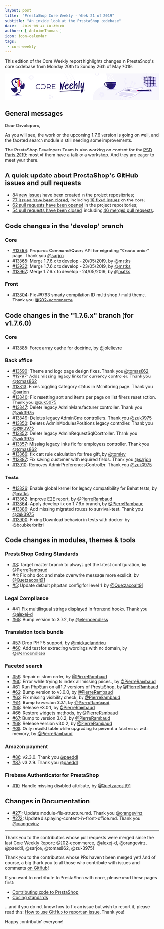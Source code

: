 ```yaml
---
layout: post
title:  "PrestaShop Core Weekly - Week 21 of 2019"
subtitle: "An inside look at the PrestaShop codebase"
date:   2019-05-31 10:30:00
authors: [ AntoineThomas ]
icon: icon-calendar
tags:
 - core-weekly
---
```


This edition of the Core Weekly report highlights changes in PrestaShop's core codebase from Monday 20th to Sunday 26th of May 2019.

![Core Weekly banner](/assets/images/2018/12/banner-core-weekly.jpg)


## General messages

Dear Developers,

As you will see, the work on the upcoming 1.7.6 version is going on well, and the faceted search module is still needing some improvements.

The PrestaShop Developers Team is also working on content for the [PSD Paris 2019](https://www.prestashop.com/fr/evenements/prestashop-day-paris): most of them have a talk or a workshop. And they are eager to meet your there.


## A quick update about PrestaShop's GitHub issues and pull requests

- [84 new issues](https://github.com/search?q=org%3APrestaShop+is%3Apublic++-repo%3Aprestashop%2Fprestashop.github.io++is%3Aissue+created%3A2019-05-20..2019-05-26) have been created in the project repositories;
- [77 issues have been closed](https://github.com/search?q=org%3APrestaShop+is%3Apublic++-repo%3Aprestashop%2Fprestashop.github.io++is%3Aissue+closed%3A2019-05-20..2019-05-26), including [18 fixed issues](https://github.com/search?q=org%3APrestaShop+is%3Apublic++-repo%3Aprestashop%2Fprestashop.github.io++is%3Aissue+label%3Afixed+closed%3A2019-05-20..2019-05-26) on the core;
- [62 pull requests have been opened](https://github.com/search?q=org%3APrestaShop+is%3Apublic++-repo%3Aprestashop%2Fprestashop.github.io++is%3Apr+created%3A2019-05-20..2019-05-26) in the project repositories;
- [54 pull requests have been closed](https://github.com/search?q=org%3APrestaShop+is%3Apublic++-repo%3Aprestashop%2Fprestashop.github.io++is%3Apr+closed%3A2019-05-20..2019-05-26), including [46 merged pull requests](https://github.com/search?q=org%3APrestaShop+is%3Apublic++-repo%3Aprestashop%2Fprestashop.github.io++is%3Apr+merged%3A2019-05-20..2019-05-26).


## Code changes in the 'develop' branch

### Core

* [#13554](https://github.com/PrestaShop/PrestaShop/pull/13554): Prepares Command/Query API for migrating "Create order" page. Thank you [@sarjon](https://github.com/sarjon)
* [#13865](https://github.com/PrestaShop/PrestaShop/pull/13865): Merge 1.7.6.x to develop - 20/05/2019, by [@matks](https://github.com/matks)
* [#13932](https://github.com/PrestaShop/PrestaShop/pull/13932): Merge 1.7.6.x to develop - 23/05/2019, by [@matks](https://github.com/matks)
* [#13967](https://github.com/PrestaShop/PrestaShop/pull/13967): Merge 1.7.6.x to develop - 24/05/2019, by [@matks](https://github.com/matks)


### Front

* [#13804](https://github.com/PrestaShop/PrestaShop/pull/13804):  Fix #9763 smarty compilation ID multi shop / multi theme. Thank you [@202-ecommerce](https://github.com/202-ecommerce)


## Code changes in the "1.7.6.x" branch (for v1.7.6.0)

### Core

* [#13885](https://github.com/PrestaShop/PrestaShop/pull/13885): Force array cache for doctrine, by [@jolelievre](https://github.com/jolelievre)


### Back office

* [#13690](https://github.com/PrestaShop/PrestaShop/pull/13690): Theme and logo page design fixes. Thank you [@tomas862](https://github.com/tomas862)
* [#13797](https://github.com/PrestaShop/PrestaShop/pull/13797): Adds missing legacy links for currency controller. Thank you [@tomas862](https://github.com/tomas862)
* [#13813](https://github.com/PrestaShop/PrestaShop/pull/13813): Fixes toggling Category status in Monitoring page. Thank you [@sarjon](https://github.com/sarjon)
* [#13840](https://github.com/PrestaShop/PrestaShop/pull/13840): Fix resetting sort and items per page on list filters reset action. Thank you [@zuk3975](https://github.com/zuk3975)
* [#13847](https://github.com/PrestaShop/PrestaShop/pull/13847): Delete legacy AdminManufacturer controller. Thank you [@zuk3975](https://github.com/zuk3975)
* [#13849](https://github.com/PrestaShop/PrestaShop/pull/13849): Deletes legacy AdminCms controllers. Thank you [@zuk3975](https://github.com/zuk3975)
* [#13850](https://github.com/PrestaShop/PrestaShop/pull/13850): Deletes AdminModulesPositions legacy controller. Thank you [@zuk3975](https://github.com/zuk3975)
* [#13852](https://github.com/PrestaShop/PrestaShop/pull/13852): Delete legacy AdminRequestSqlController. Thank you [@zuk3975](https://github.com/zuk3975)
* [#13857](https://github.com/PrestaShop/PrestaShop/pull/13857): Missing legacy links fix for employess controller. Thank you [@tomas862](https://github.com/tomas862)
* [#13866](https://github.com/PrestaShop/PrestaShop/pull/13866): fix cart rule calculation for free gift, by [@tomlev](https://github.com/tomlev)
* [#13887](https://github.com/PrestaShop/PrestaShop/pull/13887): Fix saving customer with required fields. Thank you [@sarjon](https://github.com/sarjon)
* [#13910](https://github.com/PrestaShop/PrestaShop/pull/13910): Removes AdminPreferencesController. Thank you [@zuk3975](https://github.com/zuk3975)


### Tests

* [#13826](https://github.com/PrestaShop/PrestaShop/pull/13826): Enable global kernel for legacy compatibility for Behat tests, by [@matks](https://github.com/matks)
* [#13862](https://github.com/PrestaShop/PrestaShop/pull/13862): Improve E2E report, by [@PierreRambaud](https://github.com/PierreRambaud)
* [#13864](https://github.com/PrestaShop/PrestaShop/pull/13864): Apply develop fix on 1.7.6.x branch, by [@PierreRambaud](https://github.com/PierreRambaud)
* [#13886](https://github.com/PrestaShop/PrestaShop/pull/13886): Add missing migrated routes to survival-test. Thank you [@zuk3975](https://github.com/zuk3975)
* [#13900](https://github.com/PrestaShop/PrestaShop/pull/13900): Fixing Download behavior in tests with docker, by [@boubkerbribri](https://github.com/boubkerbribri)


## Code changes in modules, themes & tools

### PrestaShop Coding Standards

* [#3](https://github.com/PrestaShop/php-coding-standards/pull/3): Target master branch to always get the latest configuration, by [@PierreRambaud](https://github.com/PierreRambaud)
* [#4](https://github.com/PrestaShop/php-coding-standards/pull/4): Fix php doc and make overwrite message more explicit, by [@Quetzacoalt91](https://github.com/Quetzacoalt91)
* [#5](https://github.com/PrestaShop/php-coding-standards/pull/5): Update default phpstan config for level 1, by [@Quetzacoalt91](https://github.com/Quetzacoalt91)


### Legal Compliance

* [#41](https://github.com/PrestaShop/ps_legalcompliance/pull/41): Fix multilingual strings displayed in frontend hooks. Thank you [@alexej-d](https://github.com/alexej-d)
* [#65](https://github.com/PrestaShop/ps_legalcompliance/pull/65): Bump version to 3.0.2, by [@eternoendless](https://github.com/eternoendless)


### Translation tools bundle

* [#57](https://github.com/PrestaShop/TranslationToolsBundle/pull/57): Drop PHP 5 support, by [@mickaelandrieu](https://github.com/mickaelandrieu)
* [#60](https://github.com/PrestaShop/TranslationToolsBundle/pull/60): Add test for extracting wordings with no domain, by [@eternoendless](https://github.com/eternoendless)


### Faceted search

* [#59](https://github.com/PrestaShop/ps_facetedsearch/pull/59): Repair custom order, by [@PierreRambaud](https://github.com/PierreRambaud)
* [#60](https://github.com/PrestaShop/ps_facetedsearch/pull/60): Error while trying to index all missing prices., by [@PierreRambaud](https://github.com/PierreRambaud)
* [#61](https://github.com/PrestaShop/ps_facetedsearch/pull/61): Run PhpStan on all 1.7 versions of PrestaShop, by [@PierreRambaud](https://github.com/PierreRambaud)
* [#62](https://github.com/PrestaShop/ps_facetedsearch/pull/62): Bump version to v3.0.0, by [@PierreRambaud](https://github.com/PierreRambaud)
* [#63](https://github.com/PrestaShop/ps_facetedsearch/pull/63): Fix missing visibility check, by [@PierreRambaud](https://github.com/PierreRambaud)
* [#64](https://github.com/PrestaShop/ps_facetedsearch/pull/64): Bump to version 3.0.1, by [@PierreRambaud](https://github.com/PierreRambaud)
* [#65](https://github.com/PrestaShop/ps_facetedsearch/pull/65): Release v3.0.1, by [@PierreRambaud](https://github.com/PierreRambaud)
* [#66](https://github.com/PrestaShop/ps_facetedsearch/pull/66): Restore widgets methods, by [@PierreRambaud](https://github.com/PierreRambaud)
* [#67](https://github.com/PrestaShop/ps_facetedsearch/pull/67): Bump to version 3.0.2, by [@PierreRambaud](https://github.com/PierreRambaud)
* [#68](https://github.com/PrestaShop/ps_facetedsearch/pull/68): Release version v3.0.2, by [@PierreRambaud](https://github.com/PierreRambaud)
* [#69](https://github.com/PrestaShop/ps_facetedsearch/pull/69): Only rebuild table while upgrading to prevent a fatal error with memory, by [@PierreRambaud](https://github.com/PierreRambaud)


### Amazon payment

* [#86](https://github.com/PrestaShop/amzpayments/pull/86): v2.3.0. Thank you [@paeddl](https://github.com/paeddl)
* [#87](https://github.com/PrestaShop/amzpayments/pull/87): v3.2.9. Thank you [@paeddl](https://github.com/paeddl)


### Firebase Authenticator for PrestaShop

* [#10](https://github.com/PrestaShop/firebaseauthenticator/pull/10): Handle missing disabled attribute, by [@Quetzacoalt91](https://github.com/Quetzacoalt91)


## Changes in Documentation

* [#271](https://github.com/PrestaShop/docs/pull/271): Update module-file-structure.md. Thank you [@orangevinz](https://github.com/orangevinz)
* [#272](https://github.com/PrestaShop/docs/pull/272): Update displaying-content-in-front-office.md. Thank you [@orangevinz](https://github.com/orangevinz)


<hr />

Thank you to the contributors whose pull requests were merged since the last Core Weekly Report: @202-ecommerce, @alexej-d, @orangevinz, @paeddl, @sarjon, @tomas862, @zuk3975!

Thank you to the contributors whose PRs haven't been merged yet! And of course, a big thank you to all those who contribute with issues and comments [on GitHub](https://github.com/PrestaShop/PrestaShop)!

If you want to contribute to PrestaShop with code, please read these pages first:

 * [Contributing code to PrestaShop](https://devdocs.prestashop.com/1.7/contribute/contribution-guidelines/)
 * [Coding standards](https://devdocs.prestashop.com/1.7/development/coding-standards/)

...and if you do not know how to fix an issue but wish to report it, please read this: [How to use GitHub to report an issue](https://devdocs.prestashop.com/1.7/contribute/contribute-reporting-issues/). Thank you!

Happy contributin' everyone!
